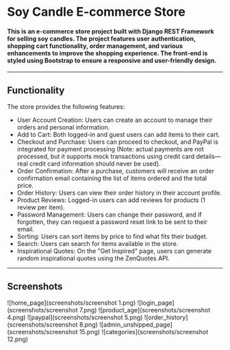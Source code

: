 # Soy Candle E-commerce Store

#### This is an e-commerce store project built with Django REST Framework for selling soy candles. The project features user authentication, shopping cart functionality, order management, and various enhancements to improve the shopping experience. The front-end is styled using Bootstrap to ensure a responsive and user-friendly design.

---
## Functionality

The store provides the following features:

- User Account Creation: Users can create an account to manage their orders and personal information.
- Add to Cart: Both logged-in and guest users can add items to their cart.
- Checkout and Purchase: Users can proceed to checkout, and PayPal is integrated for payment processing (Note: actual payments are not processed, but it supports mock transactions using credit card details—real credit card information should never be used).
- Order Confirmation: After a purchase, customers will receive an order confirmation email containing the list of items ordered and the total price.
- Order History: Users can view their order history in their account profile.
- Product Reviews: Logged-in users can add reviews for products (1 review per item).
- Password Management: Users can change their password, and if forgotten, they can request a password reset link to be sent to their email.
- Sorting: Users can sort items by price to find what fits their budget.
- Search: Users can search for items available in the store.
- Inspirational Quotes: On the "Get Inspired" page, users can generate random inspirational quotes using the ZenQuotes API.
---

## Screenshots
![home_page](screenshots/screenshot 1.png)
![login_page](screenshots/screenshot 7.png)
![product_age](screenshots/screenshot 4.png)
![paypal](screenshots/screenshot 5.png)
![order_history](screenshots/screenshot 8.png)
![admin_unshipped_page](screenshots/screenshot 15.png)
![categories](screenshots/screenshot 12.png)
